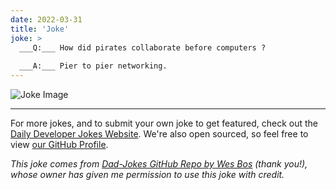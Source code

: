 ```yaml
---
date: 2022-03-31
title: 'Joke'
joke: >
  ___Q:___ How did pirates collaborate before computers ?
  
  ___A:___ Pier to pier networking.
---
```



![Joke Image](https://private.xtrp.io/projects/DailyDeveloperJokes/public_image_server/images/5e1258e0be565.png)

---

For more jokes, and to submit your own joke to get featured, check out the [Daily Developer Jokes Website](https://dailydeveloperjokes.github.io/). We're also open sourced, so feel free to view [our GitHub Profile](https://github.com/dailydeveloperjokes).


_This joke comes from [Dad-Jokes GitHub Repo by Wes Bos](https://github.com/wesbos/dad-jokes) (thank you!), whose owner has given me permission to use this joke with credit._

<!--
Joke text:
**Q:** How did pirates collaborate before computers ?

**A:** Pier to pier networking.
 -->


